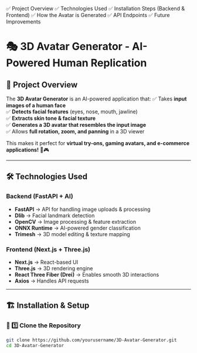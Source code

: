 ✅ Project Overview
✅ Technologies Used
✅ Installation Steps (Backend & Frontend)
✅ How the Avatar is Generated
✅ API Endpoints
✅ Future Improvements


# 🎭 3D Avatar Generator - AI-Powered Human Replication

## 🚀 Project Overview
The **3D Avatar Generator** is an AI-powered application that:
✅ Takes **input images of a human face**  
✅ **Detects facial features** (eyes, nose, mouth, jawline)  
✅ **Extracts skin tone & facial texture**  
✅ **Generates a 3D avatar that resembles the input image**  
✅ Allows **full rotation, zoom, and panning** in a 3D viewer  

This makes it perfect for **virtual try-ons, gaming avatars, and e-commerce applications!** 🛒🎮

---

## 🛠️ Technologies Used

### **Backend (FastAPI + AI)**
- **FastAPI** → API for handling image uploads & processing
- **Dlib** → Facial landmark detection
- **OpenCV** → Image processing & feature extraction
- **ONNX Runtime** → AI-powered gender classification
- **Trimesh** → 3D model editing & texture mapping

### **Frontend (Next.js + Three.js)**
- **Next.js** → React-based UI
- **Three.js** → 3D rendering engine
- **React Three Fiber (Drei)** → Enables smooth 3D interactions
- **Axios** → Handles API requests

---

## 🏗️ Installation & Setup

### **📌 1️⃣ Clone the Repository**
```sh
git clone https://github.com/yourusername/3D-Avatar-Generator.git
cd 3D-Avatar-Generator
